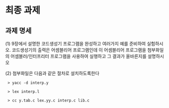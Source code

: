 # 최종 과제
## 과제 명세
(1) 9장에서 설명한 코드생성기 프로그램을 완성하고 여러가지 예를 준비하여 실험하시오. 코드생성기의 출력은 어셈블리어 프로그램인데 이 어셈블리어 프로그램을 첨부화일의 어셈블러/인터프리터 프로그램을 사용하여 실행하고 그 결과가 올바른지를 설명하시오

(2) 첨부화일은  다음과 같은 절차로 설치하도록한다

     > yacc -d interp.y

     > lex interp.l

     > cc y.tab.c lex.yy.c interp.c lib.c
